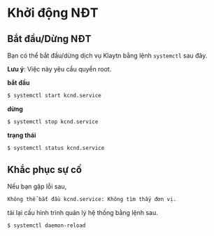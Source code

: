 # Khởi động NĐT <a id="startup-the-cn"></a>

## Bắt đầu/Dừng NĐT  <a id="cn-start-stop"></a>

Bạn có thể bắt đầu/dừng dịch vụ Klaytn bằng lệnh `systemctl` sau đây.

**Lưu ý**: Việc này yêu cầu quyền root.

**bắt đầu**

```bash
$ systemctl start kcnd.service

```

**dừng**

```bash
$ systemctl stop kcnd.service

```

**trạng thái**

```bash
$ systemctl status kcnd.service

```

## Khắc phục sự cố <a id="troubleshooting"></a>

Nếu bạn gặp lỗi sau,

```bash
Không thể bắt đầu kcnd.service: Không tìm thấy đơn vị.
```

tải lại cấu hình trình quản lý hệ thống bằng lệnh sau.

```bash
$ systemctl daemon-reload
```


